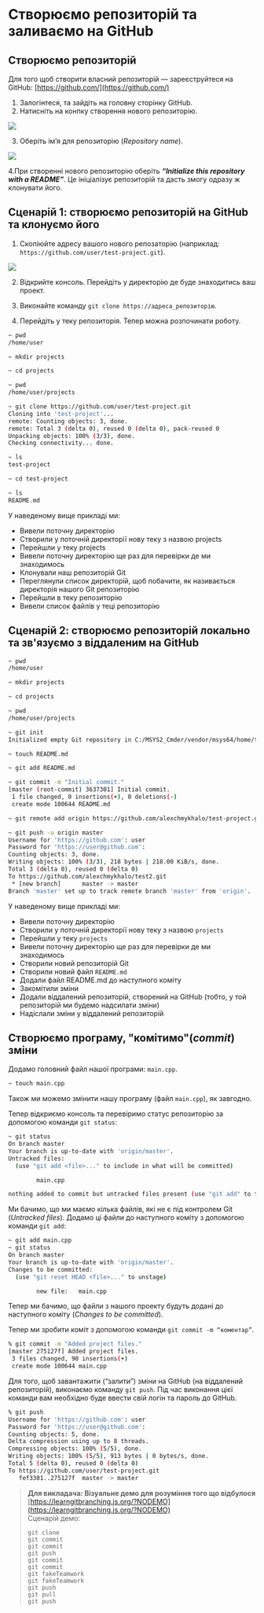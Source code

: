 # Створюємо репозиторій та заливаємо на GitHub

## Створюємо репозиторій

Для того щоб створити власний репозиторій — зареєструйтеся на GitHub: [https://github.com/](https://github.com/)

1. Залогінтеся, та зайдіть на головну сторінку GitHub.
2. Натисніть на конпку створення нового репозиторію. 

![](../../.gitbook/assets/new-github-repo.png)

   3. Оберіть ім’я для репозиторію \(_Repository name_\).

![](../../.gitbook/assets/new-github-repo-2.png)

   4.При створенні нового репозиторію оберіть _**“Initialize this repository with a README”**_. Це ініціалізує репозиторій та дасть змогу одразу ж клонувати його.

## Сценарій 1: створюємо репозиторій на GitHub та клонуємо його

1. Скопіюйте адресу вашого нового репозаторію \(наприклад: `https://github.com/user/test-project.git`\). 

![](../../.gitbook/assets/copy-repo-url.png)

   2. Відкрийте консоль. Перейдіть у директорію де буде знаходитись ваш проект.

   3. Виконайте команду `git clone https://адреса_репозиторію`.

   4. Перейдіть у теку репозиторія. Тепер можна розпочинати роботу.

```bash
~ pwd
/home/user

~ mkdir projects

~ cd projects

~ pwd
/home/user/projects

~ git clone https://github.com/user/test-project.git
Cloning into 'test-project'...
remote: Counting objects: 3, done.
remote: Total 3 (delta 0), reused 0 (delta 0), pack-reused 0
Unpacking objects: 100% (3/3), done.
Checking connectivity... done.

~ ls
test-project

~ cd test-project 

~ ls
README.md
```

У наведеному вище прикладі ми:

* Вивели поточну директорію
* Створили у поточній директорії нову теку з назвою projects
* Перейшли у теку projects
* Вивели поточну директорію ще раз для перевірки де ми знаходимось
* Клонували наш репозиторій Git
* Переглянули список директорій, щоб побачити, як називається директорія нашого Git  репозиторію
* Перейшли в теку репозиторію 
* Вивели список файлів у теці репозиторію

## Сценарій 2: створюємо репозиторій локально та зв'язуємо з віддаленим на GitHub

```bash
~ pwd
/home/user

~ mkdir projects

~ cd projects

~ pwd
/home/user/projects

~ git init
Initialized empty Git repository in C:/MSYS2_Cmder/vendor/msys64/home/test/test-project/.git/

~ touch README.md

~ git add README.md

~ git commit -m "Initial commit."
[master (root-commit) 3637301] Initial commit.
 1 file changed, 0 insertions(+), 0 deletions(-)
 create mode 100644 README.md

~ git remote add origin https://github.com/alexchmykhalo/test-project.git

~ git push -u origin master
Username for 'https://github.com': user
Password for 'https://user@github.com': 
Counting objects: 3, done.
Writing objects: 100% (3/3), 218 bytes | 218.00 KiB/s, done.
Total 3 (delta 0), reused 0 (delta 0)
To https://github.com/alexchmykhalo/test2.git
 * [new branch]      master -> master
Branch 'master' set up to track remote branch 'master' from 'origin'.
```

У наведеному вище прикладі ми:

* Вивели поточну директорію
* Створили у поточній директорії нову теку з назвою `projects`
* Перейшли у теку `projects`
* Вивели поточну директорію ще раз для перевірки де ми знаходимось
* Створили новий репозиторій Git
* Створили новий файл `README.md`
* Додали файл README.md до наступного коміту
* Закомітили зміни
* Додали віддалений репозиторій, створений на GitHub \(тобто, у той репозиторій ми будемо надсилати зміни\)
* Надіслали зміни у віддалений репозиторій

## Створюємо програму, "комітимо"\(_commit_\) зміни

Додамо головний файл нашої програми: `main.cpp`.

```bash
~ touch main.cpp
```

Також ми можемо змінити нашу програму \(файл `main.cpp`\), як завгодно.

Тепер відкриємо консоль та перевіримо статус репозиторію за допомогою команди `git status`:

```bash
~ git status
On branch master
Your branch is up-to-date with 'origin/master'.
Untracked files:
  (use "git add <file>..." to include in what will be committed)

        main.cpp

nothing added to commit but untracked files present (use "git add" to track)
```

Ми бачимо, що ми маємо кілька файлів, які не є під контролем Git \(_Untracked files_\). Додамо ці файли до наступного коміту з допомогою команди `git add`:

```bash
~ git add main.cpp
~ git status
On branch master
Your branch is up-to-date with 'origin/master'.
Changes to be committed:
  (use "git reset HEAD <file>..." to unstage)

        new file:   main.cpp
```

Тепер ми бачимо, що файли з нашого проекту будуть додані до наступного коміту \(_Changes to be committed_\).

Тепер ми зробити коміт з допомогою команди `git commit -m “коментар”`.

```bash
% git commit -m "Added project files."
[master 275127f] Added project files.
 3 files changed, 90 insertions(+)
 create mode 100644 main.cpp
```

Для того, щоб завантажити \(“залити”\) зміни на GitHub \(на віддалений репозиторій\), виконаємо команду `git push`. Під час виконання цієї команди вам необхідно буде ввести свій логін та пароль до GitHub.

```bash
% git push
Username for 'https://github.com': user
Password for 'https://user@github.com': 
Counting objects: 5, done.
Delta compression using up to 8 threads.
Compressing objects: 100% (5/5), done.
Writing objects: 100% (5/5), 913 bytes | 0 bytes/s, done.
Total 5 (delta 0), reused 0 (delta 0)
To https://github.com/user/test-project.git
   fef3301..275127f  master -> master
```

> **Для викладача: Візуальне демо для розуміння того що відбулося**  
> [https://learngitbranching.js.org/?NODEMO](https://learngitbranching.js.org/?NODEMO)  
> Сценарій демо:
>
> ```text
> git clone
> git commit
> git commit
> git push
> git commit
> git commit
> git fakeTeamwork
> git fakeTeamwork
> git push
> git pull
> git push
> ```

